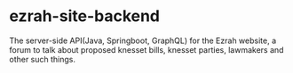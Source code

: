 # ezrah-site-backend
The server-side API(Java, Springboot, GraphQL) for the Ezrah website, a forum to talk about proposed knesset bills, knesset parties, lawmakers and other such things. 
